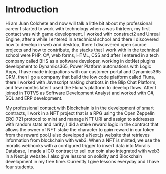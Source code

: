 # Introduction 

Hi am Juan Colchete and now will talk a little bit about my professional career I started to work with technology when a was thirteen, my first contact was with game development. I worked with construct2 and Unreal Engine, after a while I entered in a technical school and there I discovered how to develop in web and desktop, there I discovered open source projects and how to contribute, the stacks that I work with in the technical school were PHP, C#, web forms, HTML, CSS and after I entered in a tech company called BHS as a software developer, working in dotNet plugins development to Dynamics365, Power Platform automations with Logic Apps, I have made integrations with our customer portal and Dynamics365 CRM, then I go a company that build the low code platform called Fluna, there I worked with Javascript making chatbots in the Blip Chat Platform, and few months later I used the Fluna's platform to develop flows. After I joined in TOTVS as Software Development Analyst and worked with C#, SQL and ERP development.

My professional contact with Blockchain is in the development of smart contracts, I work in a NFT project that is a RPG using the Open Zeppelin ERC-721 protocol to mint and manage NFT URI and assign to addresses with random stats and rarity, I did a stake reward logic in the contract that allows the owner of NFT stake the character to gain reward in our token from the reward pool,I also developed a Next.js website that retrieves information from blockchain with web3. When a NFT is minted, we use the moralis webhooks with a configured trigger to insert data into Moralis Database, I made a ICO contract to sell our coin also integrated with web3 in a Next.js website. I also give lessons on solidity and Blockchain development in my free time. Currently I give lessons everyday and I have four students.
